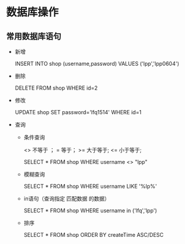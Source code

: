 # 数据库操作

## 常用数据库语句

- 新增

  INSERT INTO shop (username,password) VALUES ('lpp','lpp0604')

- 删除

  DELETE FROM shop WHERE id=2

- 修改

  UPDATE shop SET password='lfq1514' WHERE id=1

- 查询

  - 条件查询

    <> 不等于 ； = 等于； >= 大于等于; <= 小于等于;

    SELECT * FROM shop WHERE username <> "lpp"

  - 模糊查询

    SELECT * FROM shop WHERE username LIKE '%lp%'

  - in语句（查询指定  匹配数据   的数据）

    SELECT * FROM shop WHERE username in ('lfq','lpp')

  - 排序

    SELECT * FROM shop ORDER BY createTime ASC/DESC
